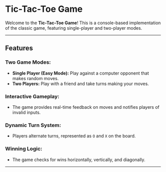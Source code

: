 # Tic-Tac-Toe Game

Welcome to the **Tic-Tac-Toe Game**! This is a console-based implementation of the classic game, featuring single-player and two-player modes. 

---

## Features

### Two Game Modes:
- **Single Player (Easy Mode):** Play against a computer opponent that makes random moves.
- **Two Players:** Play with a friend and take turns making your moves.

### Interactive Gameplay:
- The game provides real-time feedback on moves and notifies players of invalid inputs.

### Dynamic Turn System:
- Players alternate turns, represented as `O` and `X` on the board.

### Winning Logic:
- The game checks for wins horizontally, vertically, and diagonally.

---
